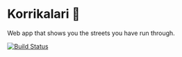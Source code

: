 # Korrikalari 🏃 #

Web app that shows you the streets you have run through. 


[![Build Status](https://travis-ci.org/asierba/korrikalari.svg?branch=master)](https://travis-ci.org/asierba/korrikalari)